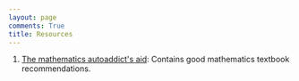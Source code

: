 ```yaml
---
layout: page
comments: True
title: Resources
---
```


1. [The mathematics autoaddict's aid](http://www.ams.org/notices/200510/comm-fowler.pdf): Contains good mathematics textbook recommendations. 
